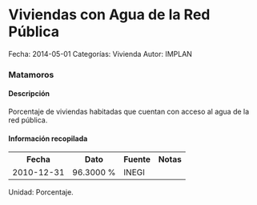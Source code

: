 Viviendas con Agua de la Red Pública
=====

Fecha: 2014-05-01
Categorías: Vivienda
Autor: IMPLAN

### Matamoros

#### Descripción

Porcentaje de viviendas habitadas que cuentan con acceso al agua de la red pública.

#### Información recopilada

<table class="table table-hover table-bordered">
  <tr><th>Fecha</th><th>Dato</th><th>Fuente</th><th>Notas</th></tr>
  <tr><td>2010-12-31</td><td>96.3000 %</td><td>INEGI</td><td></td></tr>
</table>

Unidad: Porcentaje.
